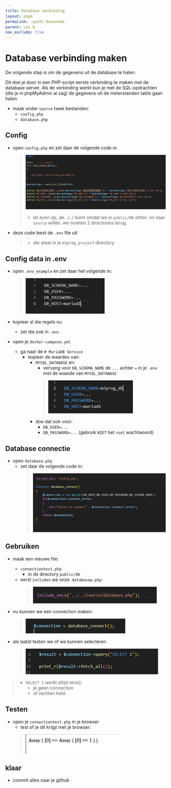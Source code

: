 ```yaml
---
title: Database verbinding
layout: page 
permalink: :path/:basename 
parent: Les 6 
nav_exclude: true
---
```


# Database verbinding maken

De volgende stap is om de gegevens uit de database te halen.

Dit doe je door in een PHP-script eerste verbinding te maken met de database server.
Als de verbinding werkt kun je met de SQL-opdrachten (die je in phpMyAdmin al zag) de gegevens uit de meterstanden table gaan halen.


- maak onder `source` twee bestanden:
    - `config.php`
    - `database.php`

## Config

- open `config.php` en zet daar de volgende code in:
    > ![](img/config.PNG)
    > - let even op, de ../../ komt omdat we in `public/06` zitten. en naar `source` willen. we moeten 2 directories terug.

- deze code leest de `.env` file uit
    > - die staat in je `m3prog_project` directory

## Config data in .env

- open `.env_example` en zet daar het volgende in:
    > ![](img/template.PNG)

- kopieer al die regels nu
    - zet die ook in `.env`

- open je `docker-compose.yml`
    - ga naar de `# MariaDB Service`
        - kopieer de waardes van:
            - `MYSQL_DATABASE` en:
                - vervang voor `DB_SCHEMA_NAME` de `...` achter `=` in je `.env` met de waarde van `MYSQL_DATABASE`
                > ![](img/env.PNG)
            - doe dat ook voor:
                - `DB_USER=...`
                - `DB_PASSWORD=...` (gebruik `NIET` het `root` wachtwoord)

## Database connectie

- open `database.php`
    - zet daar de volgende code in:
        > ![](img/dbconnect.PNG)

## Gebruiken

- maak een nieuwe file:
    - `connectiontest.php`
        - in de directory `public/06`
    - eerst `includen` we onze` databasep.php`:
        > ![](img/include.PNG)

- nu kunnen we een connection maken:
    > ![](img/connect.PNG)
- als laatst testen we of we kunnen selecteren
    > ![](img/selecttest.PNG)
    
> - `SELECT 1` werkt altijd tenzij:
>     - je geen connection 
>     - of rechten hebt           

## Testen

- open je `connectiontest.php` in je browser
    - test of je dit krijgt met je browser:
    > ![](img/select1.PNG)
    


## klaar
- commit alles naar je github








